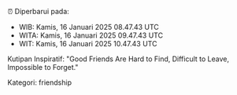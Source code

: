 ⏰ Diperbarui pada:
- WIB: Kamis, 16 Januari 2025 08.47.43 UTC
- WITA: Kamis, 16 Januari 2025 09.47.43 UTC
- WIT: Kamis, 16 Januari 2025 10.47.43 UTC

Kutipan Inspiratif:
"Good Friends Are Hard to Find, Difficult to Leave, Impossible to Forget."


Kategori: friendship

